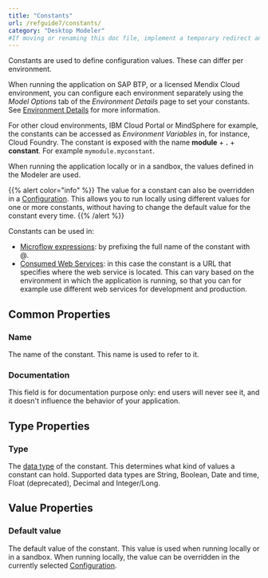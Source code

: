 ```yaml
---
title: "Constants"
url: /refguide7/constants/
category: "Desktop Modeler"
#If moving or renaming this doc file, implement a temporary redirect and let the respective team know they should update the URL in the product. See Mapping to Products for more details.
---
```


Constants are used to define configuration values. These can differ per environment.

When running the application on SAP BTP, or a licensed Mendix Cloud environment, you can configure each environment separately using the *Model Options* tab of the *Environment Details* page to set your constants. See [Environment Details](/developerportal/deploy/environments-details/) for more information.

For other cloud environments, IBM Cloud Portal or MindSphere for example, the constants can be accessed as *Environment Variables* in, for instance, Cloud Foundry. The constant is exposed with the name **module** + **.** + **constant**. For example `mymodule.myconstant`.

When running the application locally or in a sandbox, the values defined in the Modeler are used.

{{% alert color="info" %}}
The value for a constant can also be overridden in a [Configuration](/refguide7/configuration/). This allows you to run locally using different values for one or more constants, without having to change the default value for the constant every time.
{{% /alert %}}

Constants can be used in:

*   [Microflow expressions](/refguide7/expressions/): by prefixing the full name of the constant with @.
*   [Consumed Web Services](/refguide7/consumed-web-services/): in this case the constant is a URL that specifies where the web service is located. This can vary based on the environment in which the application is running, so that you can for example use different web services for development and production.

## Common Properties

### Name

The name of the constant. This name is used to refer to it.

### Documentation

This field is for documentation purpose only: end users will never see it, and it doesn't influence the behavior of your application.

## Type Properties

### Type

The [data type](/refguide7/data-types/) of the constant. This determines what kind of values a constant can hold. Supported data types are String, Boolean, Date and time, Float (deprecated), Decimal and Integer/Long.

## Value Properties

### Default value

The default value of the constant. This value is used when running locally or in a sandbox. When running locally, the value can be overridden in the currently selected [Configuration](/refguide7/configuration/).

